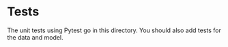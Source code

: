# Tests

The unit tests using Pytest go in this directory. You should also add tests for the data and model.
